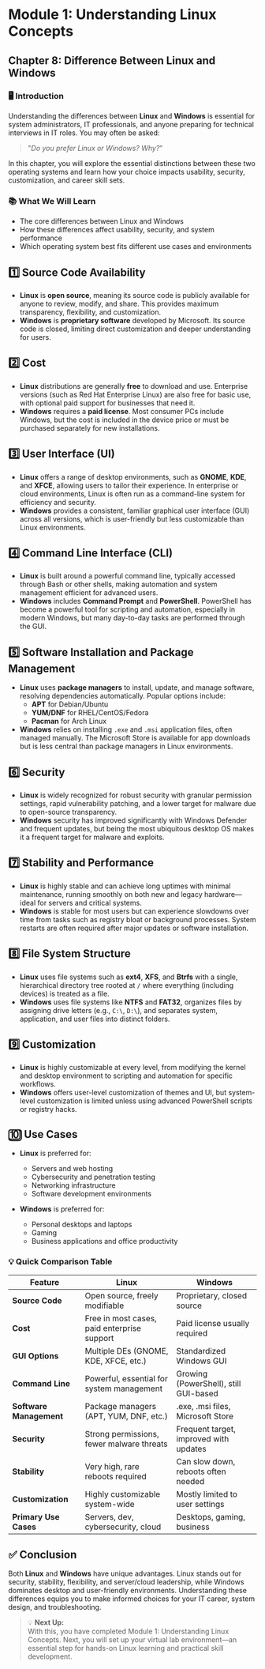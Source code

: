 # Module 1: Understanding Linux Concepts

## Chapter 8: Difference Between Linux and Windows

### 🖥️ Introduction

Understanding the differences between **Linux** and **Windows** is essential for system administrators, IT professionals, and anyone preparing for technical interviews in IT roles. You may often be asked:

> "_Do you prefer Linux or Windows? Why?_"

In this chapter, you will explore the essential distinctions between these two operating systems and learn how your choice impacts usability, security, customization, and career skill sets.

### 📚 What We Will Learn

- The core differences between Linux and Windows
- How these differences affect usability, security, and system performance
- Which operating system best fits different use cases and environments

## 1️⃣ Source Code Availability

- **Linux** is **open source**, meaning its source code is publicly available for anyone to review, modify, and share. This provides maximum transparency, flexibility, and customization.
- **Windows** is **proprietary software** developed by Microsoft. Its source code is closed, limiting direct customization and deeper understanding for users.

## 2️⃣ Cost

- **Linux** distributions are generally **free** to download and use. Enterprise versions (such as Red Hat Enterprise Linux) are also free for basic use, with optional paid support for businesses that need it.
- **Windows** requires a **paid license**. Most consumer PCs include Windows, but the cost is included in the device price or must be purchased separately for new installations.

## 3️⃣ User Interface (UI)

- **Linux** offers a range of desktop environments, such as **GNOME**, **KDE**, and **XFCE**, allowing users to tailor their experience. In enterprise or cloud environments, Linux is often run as a command-line system for efficiency and security.
- **Windows** provides a consistent, familiar graphical user interface (GUI) across all versions, which is user-friendly but less customizable than Linux environments.

## 4️⃣ Command Line Interface (CLI)

- **Linux** is built around a powerful command line, typically accessed through Bash or other shells, making automation and system management efficient for advanced users.
- **Windows** includes **Command Prompt** and **PowerShell**. PowerShell has become a powerful tool for scripting and automation, especially in modern Windows, but many day-to-day tasks are performed through the GUI.

## 5️⃣ Software Installation and Package Management

- **Linux** uses **package managers** to install, update, and manage software, resolving dependencies automatically. Popular options include:
  - **APT** for Debian/Ubuntu
  - **YUM/DNF** for RHEL/CentOS/Fedora
  - **Pacman** for Arch Linux
- **Windows** relies on installing `.exe` and `.msi` application files, often managed manually. The Microsoft Store is available for app downloads but is less central than package managers in Linux environments.

## 6️⃣ Security

- **Linux** is widely recognized for robust security with granular permission settings, rapid vulnerability patching, and a lower target for malware due to open-source transparency.
- **Windows** security has improved significantly with Windows Defender and frequent updates, but being the most ubiquitous desktop OS makes it a frequent target for malware and exploits.

## 7️⃣ Stability and Performance

- **Linux** is highly stable and can achieve long uptimes with minimal maintenance, running smoothly on both new and legacy hardware—ideal for servers and critical systems.
- **Windows** is stable for most users but can experience slowdowns over time from tasks such as registry bloat or background processes. System restarts are often required after major updates or software installation.

## 8️⃣ File System Structure

- **Linux** uses file systems such as **ext4**, **XFS**, and **Btrfs** with a single, hierarchical directory tree rooted at `/` where everything (including devices) is treated as a file.
- **Windows** uses file systems like **NTFS** and **FAT32**, organizes files by assigning drive letters (e.g., `C:\`, `D:\`), and separates system, application, and user files into distinct folders.

## 9️⃣ Customization

- **Linux** is highly customizable at every level, from modifying the kernel and desktop environment to scripting and automation for specific workflows.
- **Windows** offers user-level customization of themes and UI, but system-level customization is limited unless using advanced PowerShell scripts or registry hacks.

## 🔟 Use Cases

- **Linux** is preferred for:  
  - Servers and web hosting  
  - Cybersecurity and penetration testing  
  - Networking infrastructure  
  - Software development environments  

- **Windows** is preferred for:  
  - Personal desktops and laptops  
  - Gaming  
  - Business applications and office productivity  

### 💡 Quick Comparison Table

| Feature                | Linux                                          | Windows                                 |
|------------------------|-----------------------------------------------|----------------------------------------|
| **Source Code**        | Open source, freely modifiable                 | Proprietary, closed source             |
| **Cost**               | Free in most cases, paid enterprise support    | Paid license usually required          |
| **GUI Options**        | Multiple DEs (GNOME, KDE, XFCE, etc.)          | Standardized Windows GUI               |
| **Command Line**       | Powerful, essential for system management      | Growing (PowerShell), still GUI-based  |
| **Software Management**| Package managers (APT, YUM, DNF, etc.)         | .exe, .msi files, Microsoft Store      |
| **Security**           | Strong permissions, fewer malware threats      | Frequent target, improved with updates |
| **Stability**          | Very high, rare reboots required               | Can slow down, reboots often needed    |
| **Customization**      | Highly customizable system-wide                | Mostly limited to user settings        |
| **Primary Use Cases**  | Servers, dev, cybersecurity, cloud             | Desktops, gaming, business             |

## ✅ Conclusion

Both **Linux** and **Windows** have unique advantages. Linux stands out for security, stability, flexibility, and server/cloud leadership, while Windows dominates desktop and user-friendly environments. Understanding these differences equips you to make informed choices for your IT career, system design, and troubleshooting.

> 💡 **Next Up:**  
> With this, you have completed Module 1: Understanding Linux Concepts. Next, you will set up your virtual lab environment—an essential step for hands-on Linux learning and practical skill development.
